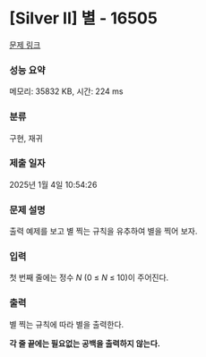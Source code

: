 # [Silver II] 별 - 16505 

[문제 링크](https://www.acmicpc.net/problem/16505) 

### 성능 요약

메모리: 35832 KB, 시간: 224 ms

### 분류

구현, 재귀

### 제출 일자

2025년 1월 4일 10:54:26

### 문제 설명

<p>출력 예제를 보고 별 찍는 규칙을 유추하여 별을 찍어 보자.</p>

### 입력 

 <p>첫 번째 줄에는 정수 <em>N </em>(0 ≤ <em>N</em> ≤ 10)이 주어진다.</p>

### 출력 

 <p>별 찍는 규칙에 따라 별을 출력한다.</p>

<p><strong>각 줄 끝에는 필요없는 공백을 출력하지 않는다.</strong></p>

